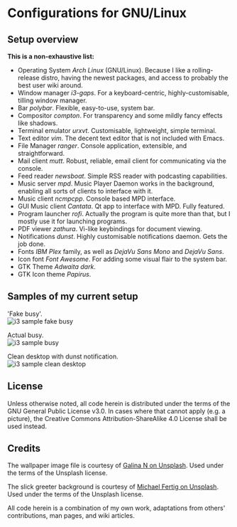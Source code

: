 # Configurations for GNU/Linux

## Setup overview

**This is a non-exhaustive list:**

- Operating System *Arch Linux* (GNU/Linux). Because I like a rolling-release distro, having the newest packages, and access to probably the best user wiki around.
- Window manager *i3-gaps*. For a keyboard-centric, highly-customisable, tilling window manager.
- Bar *polybar*. Flexible, easy-to-use, system bar.
- Compositor *compton*. For transparency and some mildly fancy effects like shadows.
- Terminal emulator *urxvt*. Customisable, lightweight, simple terminal.
- Text editor *vim*. The decent text editor that is not included with Emacs.
- File Manager *ranger*. Console application, extensible, and straightforward.
- Mail client *mutt*. Robust, reliable, email client for communicating via the console.
- Feed reader *newsboat*. Simple RSS reader with podcasting capabilities.
- Music server *mpd*. Music Player Daemon works in the background, enabling all sorts of clients to interface with it.
- Music client *ncmpcpp*. Console based MPD interface.
- GUI Music client *Cantata*. Qt app to interface with MPD. Fully featured.
- Program launcher *rofi*. Actually the program is quite more than that, but I mostly use it for launching programs.
- PDF viewer *zathura*. Vi-like keybindings for document viewing.
- Notifications *dunst*. Highly customisable notifications daemon. Gets the job done.
- Fonts *IBM Plex* family, as well as *DejaVu Sans Mono* and *DejaVu Sans*.
- Icon font *Font Awesome*. For adding some visual flair to the system bar.
- GTK Theme *Adwaita dark*.
- GTK Icon theme *Papirus*.

## Samples of my current setup

'Fake busy'.  
![i3 sample fake busy](https://raw.githubusercontent.com/protesilaos/dotfiles/master/Pictures/i3-sample-fake-busy.png)

Actual busy.  
![i3 sample busy](https://raw.githubusercontent.com/protesilaos/dotfiles/master/Pictures/i3-sample-busy.png)

Clean desktop with dunst notification.  
![i3 sample clean desktop](https://raw.githubusercontent.com/protesilaos/dotfiles/master/Pictures/i3-sample-clean-dunst.png)

## License

Unless otherwise noted, all code herein is distributed under the terms of the GNU General Public License v3.0. In cases where that cannot apply (e.g. a picture), the Creative Commons Attribution-ShareAlike 4.0 License shall be used instead.

## Credits

The wallpaper image file is courtesy of [Galina N on Unsplash](https://unsplash.com/photos/AgWVcQz1bOA). Used under the terms of the Unsplash license.

The slick greeter background is courtesy of [Michael Fertig on Unsplash](https://unsplash.com/photos/DWWe3bhkj9k). Used under the terms of the Unsplash license.

All code herein is a combination of my own work, adaptations from others' contributions, man pages, and wiki articles.
